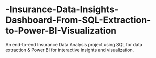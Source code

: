 # -Insurance-Data-Insights-Dashboard-From-SQL-Extraction-to-Power-BI-Visualization
An end-to-end Insurance Data Analysis project using SQL for data extraction &amp; Power BI for interactive insights and visualization.
